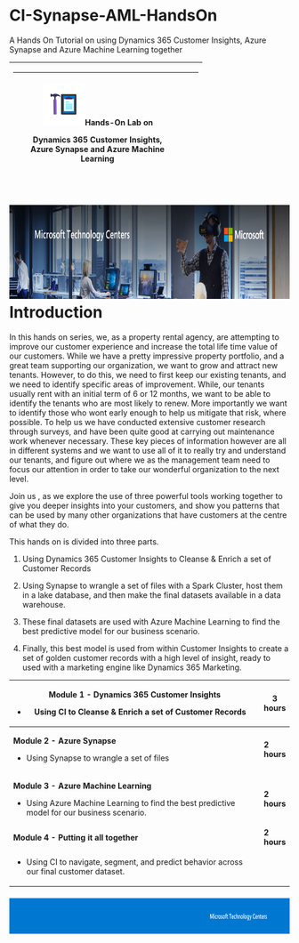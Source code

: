 # CI-Synapse-AML-HandsOn
A Hands On Tutorial on using Dynamics 365 Customer Insights, Azure Synapse and Azure Machine Learning together
<table>
<colgroup>
<col style="width: 100%" />
</colgroup>
<thead>
<tr class="header">
<th><table>
<colgroup>
<col style="width: 90%" />
<col style="width: 9%" />
</colgroup>
<thead>
<tr class="header">
<th><p><img src="media0/media/image1.png" style="width:0.80645in;height:0.80645in" />Hands-On Lab on</p>
<p>Dynamics 365 Customer Insights,<br />
Azure Synapse and Azure Machine Learning</p></th>
<th></th>
</tr>
</thead>
<tbody>
</tbody>
</table></th>
</tr>
</thead>
<tbody>
</tbody>
</table>

# <img src="media0/media/image2.jpeg" style="width:8.61458in;height:1.76667in" />Introduction

In this hands on series, we, as a property rental agency, are attempting
to improve our customer experience and increase the total life time
value of our customers. While we have a pretty impressive property
portfolio, and a great team supporting our organization, we want to grow
and attract new tenants. However, to do this, we need to first keep our
existing tenants, and we need to identify specific areas of improvement.
While, our tenants usually rent with an initial term of 6 or 12 months,
we want to be able to identify the tenants who are most likely to renew.
More importantly we want to identify those who wont early enough to help
us mitigate that risk, where possible. To help us we have conducted
extensive customer research through surveys, and have been quite good at
carrying out maintenance work whenever necessary. These key pieces of
information however are all in different systems and we want to use all
of it to really try and understand our tenants, and figure out where we
as the management team need to focus our attention in order to take our
wonderful organization to the next level.

Join us , as we explore the use of three powerful tools working together
to give you deeper insights into your customers, and show you patterns
that can be used by many other organizations that have customers at the
centre of what they do.

This hands on is divided into three parts.

1.  Using Dynamics 365 Customer Insights to Cleanse & Enrich a set of
    Customer Records 

2.  Using Synapse to wrangle a set of files with a Spark Cluster, host
    them in a lake database, and then make the final datasets available
    in a data warehouse.

3.  These final datasets are used with Azure Machine Learning to find
    the best predictive model for our business scenario. 

4.  Finally, this best model is used from within Customer Insights to
    create a set of golden customer records with a high level of
    insight, ready to used with a marketing engine like Dynamics 365
    Marketing.

<table>
<colgroup>
<col style="width: 90%" />
<col style="width: 9%" />
</colgroup>
<thead>
<tr class="header">
<th><p><strong>Module 1 - Dynamics 365 Customer Insights</strong></p>
<ul>
<li><p>Using CI to Cleanse &amp; Enrich a set of Customer Records </p></li>
</ul></th>
<th><strong>3 hours</strong></th>
</tr>
</thead>
<tbody>
<tr class="odd">
<td><p><strong>Module 2 - Azure Synapse</strong></p>
<ul>
<li><p>Using Synapse to wrangle a set of files </p></li>
</ul></td>
<td><strong>2 hours</strong></td>
</tr>
<tr class="even">
<td><p><strong>Module 3 - Azure Machine Learning</strong></p>
<ul>
<li><p>Using Azure Machine Learning to find the best predictive model for our business scenario. </p></li>
</ul></td>
<td><strong>2 hours</strong></td>
</tr>
<tr class="odd">
<td><strong>Module 4 - Putting it all together</strong></td>
<td><strong>2 hours</strong></td>
</tr>
<tr class="even">
<td><ul>
<li><p>Using CI to navigate, segment, and predict behavior across our final customer dataset.</p></li>
</ul></td>
<td></td>
</tr>
</tbody>
</table>

<img src="media0/media/image3.png" style="width:8.49375in;height:0.74167in" />
